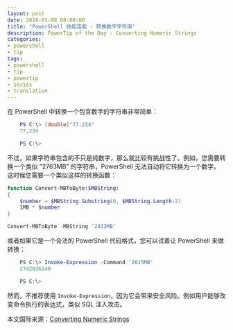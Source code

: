 ```yaml
---
layout: post
date: 2018-01-08 00:00:00
title: "PowerShell 技能连载 - 转换数字字符串"
description: PowerTip of the Day - Converting Numeric Strings
categories:
- powershell
- tip
tags:
- powershell
- tip
- powertip
- series
- translation
---
```

在 PowerShell 中转换一个包含数字的字符串非常简单：

```powershell
    PS C:\> [double]"77.234"
    77,234

    PS C:\>
```

不过，如果字符串包含的不只是纯数字，那么就比较有挑战性了。例如，您需要转换一个类似 "2763MB" 的字符串，PowerShell 无法自动将它转换为一个数字。这时候您需要一个类似这样的转换函数：

```powershell
function Convert-MBToByte($MBString)
{
    $number = $MBString.Substring(0, $MBString.Length-2)
    1MB * $number
}

Convert-MBToByte -MBString '2433MB'
```

或者如果它是一个合法的 PowerShell 代码格式，您可以试着让 PowerShell 来做转换：

```powershell
    PS C:\> Invoke-Expression -Command '2615MB'
    2742026240

    PS C:\>
```

然而，不推荐使用 `Invoke-Expression`，因为它会带来安全风险。例如用户能够改变命令执行的表达式，类似 SQL 注入攻击。

<!--more-->
本文国际来源：[Converting Numeric Strings](http://community.idera.com/powershell/powertips/b/tips/posts/converting-numeric-strings)
